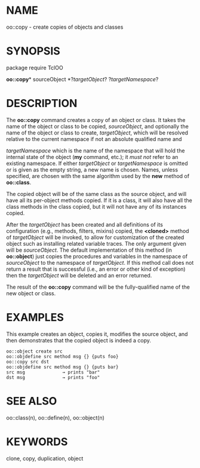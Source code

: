 # NAME

oo::copy - create copies of objects and classes

# SYNOPSIS

package require TclOO

**oo::copy*** sourceObject *?*targetObject*? ?*targetNamespace*?

# DESCRIPTION

The **oo::copy** command creates a copy of an object or class. It takes
the name of the object or class to be copied, *sourceObject*, and
optionally the name of the object or class to create, *targetObject*,
which will be resolved relative to the current namespace if not an
absolute qualified name and

*targetNamespace* which is the name of the namespace that will hold the
internal state of the object (**my** command, etc.); it *must not* refer
to an existing namespace. If either *targetObject* or *targetNamespace*
is omitted or is given as the empty string, a new name is chosen. Names,
unless specified, are chosen with the same algorithm used by the **new**
method of **oo::class**.

The copied object will be of the same class as the source object, and
will have all its per-object methods copied. If it is a class, it will
also have all the class methods in the class copied, but it will not
have any of its instances copied.

After the *targetObject* has been created and all definitions of its
configuration (e.g., methods, filters, mixins) copied, the
**\<cloned\>** method of *targetObject* will be invoked, to allow for
customization of the created object such as installing related variable
traces. The only argument given will be *sourceObject*. The default
implementation of this method (in **oo::object**) just copies the
procedures and variables in the namespace of *sourceObject* to the
namespace of *targetObject*. If this method call does not return a
result that is successful (i.e., an error or other kind of exception)
then the *targetObject* will be deleted and an error returned.

The result of the **oo::copy** command will be the fully-qualified name
of the new object or class.

# EXAMPLES

This example creates an object, copies it, modifies the source object,
and then demonstrates that the copied object is indeed a copy.

    oo::object create src
    oo::objdefine src method msg {} {puts foo}
    oo::copy src dst
    oo::objdefine src method msg {} {puts bar}
    src msg              → prints "bar"
    dst msg              → prints "foo"

# SEE ALSO

oo::class(n), oo::define(n), oo::object(n)

# KEYWORDS

clone, copy, duplication, object

<!---
Copyright (c) 2007 Donal K. Fellow
-->

